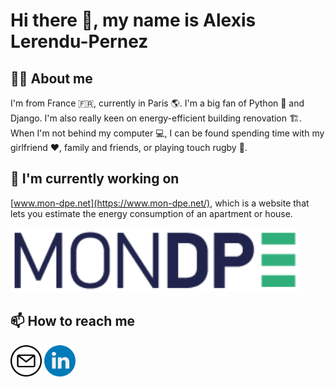 # Hi there 👋, my name is Alexis Lerendu-Pernez

## 🙋‍♂️ About me

I'm from France 🇫🇷, currently in Paris 🌎. I'm a big fan of Python 🐍 and Django. I'm also really keen on energy-efficient building renovation 🏗️. When I'm not behind my computer 💻, I can be found spending time with my girlfriend ❤️, family and friends, or playing touch rugby 🏉.

## 🔭 I'm currently working on

[www.mon-dpe.net](https://www.mon-dpe.net/), which is a website that lets you estimate the energy consumption of an apartment or house.
<br>
<br>
[<img src="logo_mondpe.png" alt="Logo MON DPE" height="100px">](https://www.mon-dpe.net/)

## 📫 How to reach me

[<img src="email.png" height="50px">](mailto:contact.mondpe@gmail.com)
[<img src="linkedin.png" height="50px">](https://www.linkedin.com/in/alp1988/)
